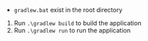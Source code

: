 - `gradlew.bat` exist in the root directory
1. Run `.\gradlew build` to build the application
2. Run `.\gradlew run` to run the application